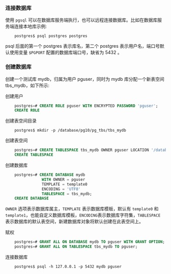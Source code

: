 
### 连接数据库

使用 `pgsql` 可以在数据库服务端执行，也可以远程连接数据库。比如在数据库服务端连接本地库示例:
```shell
    postgres$ psql postgres postgres
```
psql 后面的第一个 postgres 表示库名，第二个 postgres 表示用户名，端口号默认使用变量 `$PGPORT` 配置的数据库端口号，缺省为 5432 。


### 创建数据库

创建一个测试库 mydb，归属为用户 pguser，同时为 mydb 库分配一个新表空间 tbs_mydb，如下所示:

创建用户
```sql
    postgres=# CREATE ROLE pguser WITH ENCRYPTED PASSWORD 'pguser';
    CREATE ROLE
```

创建表空间目录
```shell
    postgres$ mkdir -p /database/pg10/pg_tbs/tbs_mydb
```

创建表空间
```sql
    postgres=# CREATE TABLESPACE tbs_mydb OWNER pguser LOCATION '/database/pg10/pg_tbs/tbs_mydb';
    CREATE TABLESPACE
```

创建数据库
```sql
    postgres=# CREATE DATABASE mydb
                WITH OWNER = pguser
                TEMPLATE = template0
                ENCODING = 'UTF8'
                TABLESPACE = tbs_mydb;
    CREATE DATABASE
```
`OWNER` 选项表示数据库属主，`TEMPLATE` 表示数据库模板，默认有 `template0` 和 `template1`，也能自定义数据库模板，`ENCODING`表示数据库字符集，`TABLESPACE` 表示数据库的默认表空间，新建数据库对象将默认创建在此表空间上。

赋权
```sql
    postgres=# GRANT ALL ON DATABASE mydb TO pguser WITH GRANT OPTION;
    postgres=# GRANT ALL ON TABLESPACE tbs_mydb TO pguser;
```

连接数据库
```shell
    postgres$ psql -h 127.0.0.1 -p 5432 mydb pguser
```

